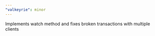 ```yaml
---
"valkeyrie": minor
---
```


Implements watch method and fixes broken transactions with multiple clients
